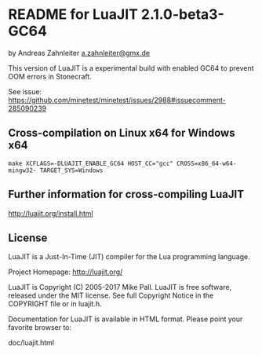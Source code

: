 # README for LuaJIT 2.1.0-beta3-GC64

by Andreas Zahnleiter <a.zahnleiter@gmx.de>

This version of LuaJIT is a experimental build with enabled GC64 to prevent OOM errors in Stonecraft.

See issue:
https://github.com/minetest/minetest/issues/2988#issuecomment-285090239


## Cross-compilation on Linux x64 for Windows x64

```
make XCFLAGS=-DLUAJIT_ENABLE_GC64 HOST_CC="gcc" CROSS=x86_64-w64-mingw32- TARGET_SYS=Windows
```

## Further information for cross-compiling LuaJIT

http://luajit.org/install.html

## License

LuaJIT is a Just-In-Time (JIT) compiler for the Lua programming language.

Project Homepage: http://luajit.org/

LuaJIT is Copyright (C) 2005-2017 Mike Pall.
LuaJIT is free software, released under the MIT license.
See full Copyright Notice in the COPYRIGHT file or in luajit.h.

Documentation for LuaJIT is available in HTML format.
Please point your favorite browser to:

 doc/luajit.html

